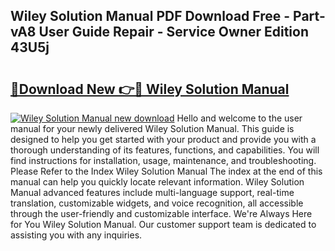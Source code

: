 ## Wiley Solution Manual PDF Download Free - Part-vA8 User Guide Repair - Service Owner Edition 43U5j

# <h2><a href="http://bc58803.oget.top/?id=Wiley+Solution+Manual">🔗Download New 👉🔴 Wiley Solution Manual</a></h2>

[![Wiley Solution Manual new download](https://i.imgur.com/5g1atiW.png)](http://bc58803.oget.top/?id=Wiley+Solution+Manual)
Hello and welcome to the user manual for your newly delivered Wiley Solution Manual. This guide is designed to help you get started with your product and provide you with a thorough understanding of its features, functions, and capabilities. You will find instructions for installation, usage, maintenance, and troubleshooting. Please Refer to the Index Wiley Solution Manual The index at the end of this manual can help you quickly locate relevant information. Wiley Solution Manual advanced features include multi-language support, real-time translation, customizable widgets, and voice recognition, all accessible through the user-friendly and customizable interface. We're Always Here for You Wiley Solution Manual. Our customer support team is dedicated to assisting you with any inquiries.
